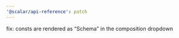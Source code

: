 ```yaml
---
'@scalar/api-reference': patch
---
```


fix: consts are rendered as “Schema” in the composition dropdown

